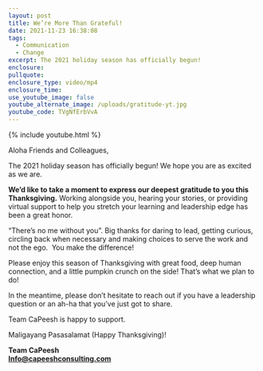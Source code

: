 ```yaml
---
layout: post
title: We’re More Than Grateful!
date: 2021-11-23 16:38:08
tags:
  - Communication
  - Change
excerpt: The 2021 holiday season has officially begun!
enclosure:
pullquote:
enclosure_type: video/mp4
enclosure_time:
use_youtube_image: false
youtube_alternate_image: /uploads/gratitude-yt.jpg
youtube_code: TVgNfErbVvA
---
```

{% include youtube.html %}

Aloha Friends and Colleagues,

The 2021 holiday season has officially begun\! We hope you are as excited as we are.

**We’d like to take a moment to express our deepest gratitude to you this Thanksgiving.**&nbsp;Working alongside you, hearing your stories, or providing virtual support to help you stretch your learning and leadership edge has been a great honor.&nbsp;

“There’s no me without you”. Big thanks for daring to lead, getting curious, circling back when necessary and making choices to serve the work and not the ego.&nbsp; You make the difference\!

Please enjoy this season of Thanksgiving with great food, deep human connection, and a little pumpkin crunch on the side\! That’s what we plan to do\!

In the meantime, please don’t hesitate to reach out if you have a leadership question or an ah-ha that you’ve just got to share.&nbsp;

Team CaPeesh is happy to support.&nbsp;

Maligayang Pasasalamat (Happy Thanksgiving)\!

**Team CaPeesh**<br>[**Info@capeeshconsulting.com**](mailto:Info@capeeshconsulting.com)
